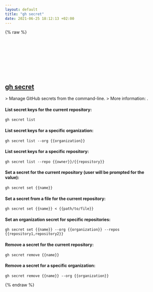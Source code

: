 ```yaml
---
layout: default
title: "gh secret"
date: 2021-06-25 18:12:13 +02:00
---
```

{% raw %}
<h2 id="gh-secret">
  <a href="/en/common/gh-secret.html">gh secret</a> <a href="#gh-secret"><svg class="icon">
    <use href="/assets/images/unicode_sprite.svg#link" />
  </svg></a>
</h2>
> Manage GitHub secrets from the command-line.
> More information: <https://cli.github.com/manual/gh_secret>.

#### List secret keys for the current repository:
```shell
gh secret list
```
#### List secret keys for a specific organization:
```shell
gh secret list --org {{organization}}
```
#### List secret keys for a specific repository:
```shell
gh secret list --repo {{owner}}/{{repository}}
```
#### Set a secret for the current repository (user will be prompted for the value):
```shell
gh secret set {{name}}
```
#### Set a secret from a file for the current repository:
```shell
gh secret set {{name}} < {{path/to/file}}
```
#### Set an organization secret for specific repositories:
```shell
gh secret set {{name}} --org {{organization}} --repos {{repository1,repository2}}
```
#### Remove a secret for the current repository:
```shell
gh secret remove {{name}}
```
#### Remove a secret for a specific organization:
```shell
gh secret remove {{name}} --org {{organization}}
```
{% endraw %}